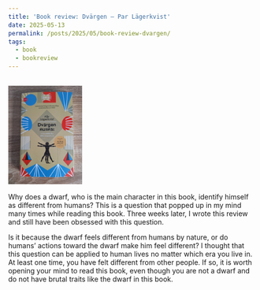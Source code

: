```yaml
---
title: 'Book review: Dvärgen – Par Lägerkvist'
date: 2025-05-13
permalink: /posts/2025/05/book-review-dvargen/
tags:
  - book
  - bookreview
---
```

<br/><img src='/images/bookreview/book_dvargen.jpg' alt='book_dvargen' style="height: 200px; width:150px;"> 

Why does a dwarf, who is the main character in this book, identify himself as different from humans? This is a question that popped up in my mind many times while reading this book. Three weeks later, I wrote this review and still have been obsessed with this question.

Is it because the dwarf feels different from humans by nature, or do humans’ actions toward the dwarf make him feel different? I thought that this question can be applied to human lives no matter which era you live in. At least one time, you have felt different from other people. If so, it is worth opening your mind to read this book, even though you are not a dwarf and do not have brutal traits like the dwarf in this book.
